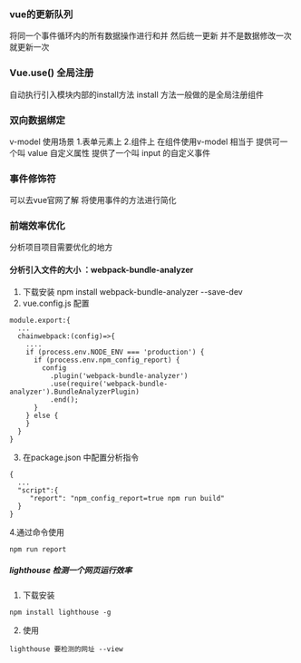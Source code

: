 ### vue的更新队列
将同一个事件循环内的所有数据操作进行和并 然后统一更新
并不是数据修改一次就更新一次
### Vue.use() 全局注册
自动执行引入模块内部的install方法
install 方法一般做的是全局注册组件
### 双向数据绑定
v-model 
使用场景 1.表单元素上 2.组件上
在组件使用v-model 相当于
提供可一个叫 value 自定义属性 
提供了一个叫 input 的自定义事件

### 事件修饰符
可以去vue官网了解
将使用事件的方法进行简化

### 前端效率优化
分析项目项目需要优化的地方

#### 分析引入文件的大小 ：webpack-bundle-analyzer
1. 下载安装
npm install webpack-bundle-analyzer --save-dev 
2. vue.config.js 配置
```
module.export:{
  ...
  chainwebpack:(config)=>{
    ....
    if (process.env.NODE_ENV === 'production') {
      if (process.env.npm_config_report) {
        config
          .plugin('webpack-bundle-analyzer')
          .use(require('webpack-bundle-analyzer').BundleAnalyzerPlugin)
          .end();
      }
    } else {
    }
  }
}
```
3. 在package.json 中配置分析指令
```
{
  ...
  "script":{
     "report": "npm_config_report=true npm run build"
  }
}
```
4.通过命令使用
```
npm run report
```
##### lighthouse 检测一个网页运行效率
1. 下载安装
```
npm install lighthouse -g 
```
2. 使用
```
lighthouse 要检测的网址 --view
```

